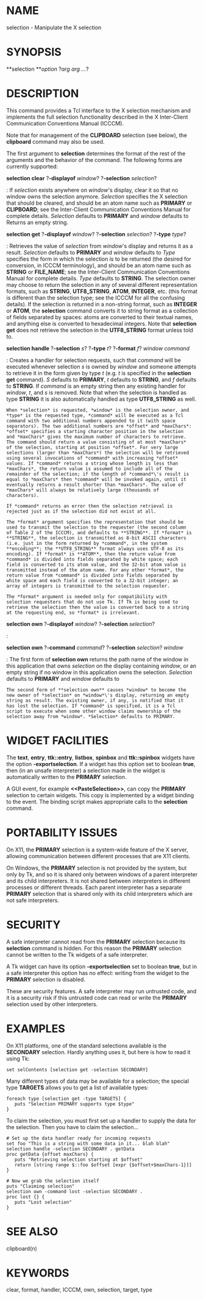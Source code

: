 # NAME

selection - Manipulate the X selection

# SYNOPSIS

**selection ***option* ?*arg arg \...*?

# DESCRIPTION

This command provides a Tcl interface to the X selection mechanism and
implements the full selection functionality described in the X
Inter-Client Communication Conventions Manual (ICCCM).

Note that for management of the **CLIPBOARD** selection (see below), the
**clipboard** command may also be used.

The first argument to **selection** determines the format of the rest of
the arguments and the behavior of the command. The following forms are
currently supported:

**selection clear** ?**-displayof** *window*? ?**-selection** *selection*?

:   If *selection* exists anywhere on *window*\'s display, clear it so
    that no window owns the selection anymore. *Selection* specifies the
    X selection that should be cleared, and should be an atom name such
    as **PRIMARY** or **CLIPBOARD**; see the Inter-Client Communication
    Conventions Manual for complete details. *Selection* defaults to
    **PRIMARY** and *window* defaults to Returns an empty string.

**selection get** ?**-displayof** *window*? ?**-selection** *selection*? ?**-type** *type*?

:   Retrieves the value of *selection* from *window*\'s display and
    returns it as a result. *Selection* defaults to **PRIMARY** and
    *window* defaults to *Type* specifies the form in which the
    selection is to be returned (the desired for conversion, in ICCCM
    terminology), and should be an atom name such as **STRING** or
    **FILE_NAME**; see the Inter-Client Communication Conventions Manual
    for complete details. *Type* defaults to **STRING**. The selection
    owner may choose to return the selection in any of several different
    representation formats, such as **STRING**, **UTF8_STRING**,
    **ATOM**, **INTEGER**, etc. (this format is different than the
    selection type; see the ICCCM for all the confusing details). If the
    selection is returned in a non-string format, such as **INTEGER** or
    **ATOM**, the **selection** command converts it to string format as
    a collection of fields separated by spaces: atoms are converted to
    their textual names, and anything else is converted to hexadecimal
    integers. Note that **selection get** does not retrieve the
    selection in the **UTF8_STRING** format unless told to.

**selection handle** ?**-selection** *s*? ?**-type** *t*? ?**-format** *f*? *window command*

:   Creates a handler for selection requests, such that *command* will
    be executed whenever selection *s* is owned by *window* and someone
    attempts to retrieve it in the form given by type *t* (e.g. *t* is
    specified in the **selection get** command). *S* defaults to
    **PRIMARY**, *t* defaults to **STRING**, and *f* defaults to
    **STRING**. If *command* is an empty string then any existing
    handler for *window*, *t*, and *s* is removed. Note that when the
    selection is handled as type **STRING** it is also automatically
    handled as type **UTF8_STRING** as well.

    When *selection* is requested, *window* is the selection owner, and
    *type* is the requested type, *command* will be executed as a Tcl
    command with two additional numbers appended to it (with space
    separators). The two additional numbers are *offset* and *maxChars*:
    *offset* specifies a starting character position in the selection
    and *maxChars* gives the maximum number of characters to retrieve.
    The command should return a value consisting of at most *maxChars*
    of the selection, starting at position *offset*. For very large
    selections (larger than *maxChars*) the selection will be retrieved
    using several invocations of *command* with increasing *offset*
    values. If *command* returns a string whose length is less than
    *maxChars*, the return value is assumed to include all of the
    remainder of the selection; if the length of *command*\'s result is
    equal to *maxChars* then *command* will be invoked again, until it
    eventually returns a result shorter than *maxChars*. The value of
    *maxChars* will always be relatively large (thousands of
    characters).

    If *command* returns an error then the selection retrieval is
    rejected just as if the selection did not exist at all.

    The *format* argument specifies the representation that should be
    used to transmit the selection to the requester (the second column
    of Table 2 of the ICCCM), and defaults to **STRING**. If *format* is
    **STRING**, the selection is transmitted as 8-bit ASCII characters
    (i.e. just in the form returned by *command*, in the system
    **encoding**; the **UTF8_STRING** format always uses UTF-8 as its
    encoding). If *format* is **ATOM**, then the return value from
    *command* is divided into fields separated by white space; each
    field is converted to its atom value, and the 32-bit atom value is
    transmitted instead of the atom name. For any other *format*, the
    return value from *command* is divided into fields separated by
    white space and each field is converted to a 32-bit integer; an
    array of integers is transmitted to the selection requester.

    The *format* argument is needed only for compatibility with
    selection requesters that do not use Tk. If Tk is being used to
    retrieve the selection then the value is converted back to a string
    at the requesting end, so *format* is irrelevant.

**selection own** ?**-displayof** *window*? ?**-selection** *selection*?

:   

**selection own** ?**-command** *command*? ?**-selection** *selection*? *window*

:   The first form of **selection own** returns the path name of the
    window in this application that owns *selection* on the display
    containing *window*, or an empty string if no window in this
    application owns the selection. *Selection* defaults to **PRIMARY**
    and *window* defaults to

    The second form of **selection own** causes *window* to become the
    new owner of *selection* on *window*\'s display, returning an empty
    string as result. The existing owner, if any, is notified that it
    has lost the selection. If *command* is specified, it is a Tcl
    script to execute when some other window claims ownership of the
    selection away from *window*. *Selection* defaults to PRIMARY.

# WIDGET FACILITIES

The **text**, **entry**, **ttk::entry**, **listbox**, **spinbox** and
**ttk::spinbox** widgets have the option **-exportselection**. If a
widget has this option set to boolean **true**, then (in an unsafe
interpreter) a selection made in the widget is automatically written to
the **PRIMARY** selection.

A GUI event, for example **\<\<PasteSelection\>\>**, can copy the
**PRIMARY** selection to certain widgets. This copy is implemented by a
widget binding to the event. The binding script makes appropriate calls
to the **selection** command.

# PORTABILITY ISSUES

On X11, the **PRIMARY** selection is a system-wide feature of the X
server, allowing communication between different processes that are X11
clients.

On Windows, the **PRIMARY** selection is not provided by the system, but
only by Tk, and so it is shared only between windows of a parent
interpreter and its child interpreters. It is not shared between
interpreters in different processes or different threads. Each parent
interpreter has a separate **PRIMARY** selection that is shared only
with its child interpreters which are not safe interpreters.

# SECURITY

A safe interpreter cannot read from the **PRIMARY** selection because
its **selection** command is hidden. For this reason the **PRIMARY**
selection cannot be written to the Tk widgets of a safe interpreter.

A Tk widget can have its option **-exportselection** set to boolean
**true**, but in a safe interpreter this option has no effect: writing
from the widget to the **PRIMARY** selection is disabled.

These are security features. A safe interpreter may run untrusted code,
and it is a security risk if this untrusted code can read or write the
**PRIMARY** selection used by other interpreters.

# EXAMPLES

On X11 platforms, one of the standard selections available is the
**SECONDARY** selection. Hardly anything uses it, but here is how to
read it using Tk:

    set selContents [selection get -selection SECONDARY]

Many different types of data may be available for a selection; the
special type **TARGETS** allows you to get a list of available types:

    foreach type [selection get -type TARGETS] {
       puts "Selection PRIMARY supports type $type"
    }

To claim the selection, you must first set up a handler to supply the
data for the selection. Then you have to claim the selection\...

    # Set up the data handler ready for incoming requests
    set foo "This is a string with some data in it... blah blah"
    selection handle -selection SECONDARY . getData
    proc getData {offset maxChars} {
       puts "Retrieving selection starting at $offset"
       return [string range $::foo $offset [expr {$offset+$maxChars-1}]]
    }

    # Now we grab the selection itself
    puts "Claiming selection"
    selection own -command lost -selection SECONDARY .
    proc lost {} {
       puts "Lost selection"
    }

# SEE ALSO

clipboard(n)

# KEYWORDS

clear, format, handler, ICCCM, own, selection, target, type
